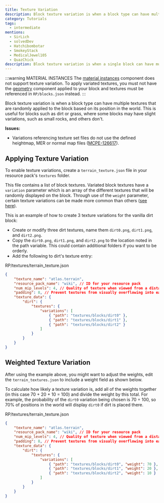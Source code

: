 ```yaml
---
title: Texture Variation
description: Block texture variation is when a block type can have multiple textures that are randomly applied to the block based on its position in the world.
category: Tutorials
tags:
  - intermediate
mentions:
  - SirLich
  - solvedDev
  - Hatchibombotar
  - SmokeyStack
  - MedicalJewel105
  - QuazChick
description: Block texture variation is when a single block can have multiple textures.
---
```


:::warning MATERIAL INSTANCES
The [material instances](/blocks/block-components#material-instances) component does not support texture variation. To apply variated textures, you must not have the [geometry](/blocks/block-components#geometry) component applied to your block and textures must be referenced in `RP/blocks.json` instead.
:::

Block texture variation is when a block type can have multiple textures that are randomly applied to the block based on its position in the world. This is useful for blocks such as dirt or grass, where some blocks may have slight variations, such as small rocks, and others don't.

**Issues:**

-   Variations referencing texture set files do not use the defined heightmap, MER or normal map files ([MCPE-126617](https://bugs.mojang.com/browse/MCPE-126617)).

## Applying Texture Variation

To enable texture variations, create a `terrain_texture.json` file in your resource pack's `textures` folder.

This file contains a list of block textures. Variated block textures have a `variation` parameter which is an array of the different textures that will be randomly displayed on the block. Through use of the `weight` parameter, certain texture variations can be made more common than others ([see here](#weighted-texture-variation)).

This is an example of how to create 3 texture variations for the vanilla dirt block:

-   Create or modify three dirt textures, name them `dirt0.png`, `dirt1.png`, and `dirt2.png`.
-   Copy the `dirt0.png`, `dirt1.png`, and `dirt2.png` to the location noted in the path variable. This could contain additional folders if you want to be orderly.
-   Add the following to dirt's texture entry:

<CodeHeader>RP/textures/terrain_texture.json</CodeHeader>

```json
{
    "texture_name": "atlas.terrain",
    "resource_pack_name": "wiki", // ID for your resource pack
    "num_mip_levels": 4, // Quality of texture when viewed from a distance or at an angle
    "padding": 8, // Prevent textures from visually overflowing into each other
    "texture_data": {
        "dirt": {
            "textures": {
                "variations": [
                    { "path": "textures/blocks/dirt0" },
                    { "path": "textures/blocks/dirt1" },
                    { "path": "textures/blocks/dirt2" }
                ]
            }
        }
    }
}
```

## Weighted Texture Variation

After using the example above, you might want to adjust the weights, edit the `terrain_textures.json` to include a weight field as shown below.

To calculate how likely a texture variation is, add all of the weights together (in this case 70 + 20 + 10 = 100) and divide the weight by this total. For example, the probability of the `dirt0` variation being chosen is 70 &div; 100, so 70% of positions in the world will display `dirt0` if dirt is placed there.

<CodeHeader>RP/textures/terrain_texture.json</CodeHeader>

```json
{
    "texture_name": "atlas.terrain",
    "resource_pack_name": "wiki", // ID for your resource pack
    "num_mip_levels": 4, // Quality of texture when viewed from a distance or at an angle
    "padding": 8, // Prevent textures from visually overflowing into each other
    "texture_data": {
        "dirt": {
            "textures": {
                "variations": [
                    { "path": "textures/blocks/dirt0", "weight": 70 },
                    { "path": "textures/blocks/dirt1", "weight": 20 },
                    { "path": "textures/blocks/dirt2", "weight": 10 }
                ]
            }
        }
    }
}
```